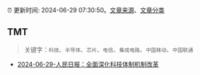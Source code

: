 :alarm_clock: 更新时间: 2024-06-29 07:30:50。[文章来源](/README.md)、[文章分类](/TAGS.md)

## TMT


> 关键字：`科技`、`半导体`、`芯片`、`电信`、`集成电路`、`中国移动`、`中国联通`



- [2024-06-29-人民日报：全面深化科技体制机制改革](https://www.cls.cn/detail/1718563) 
